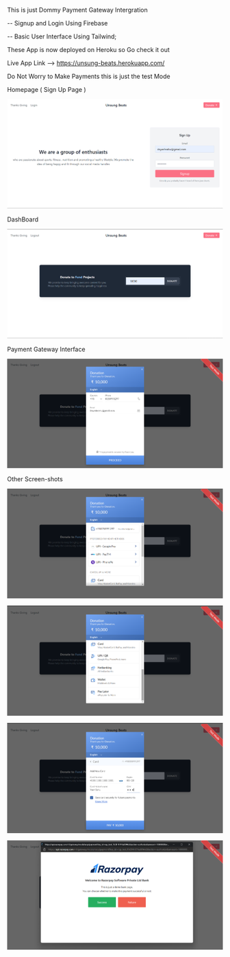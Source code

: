 This is just Dommy Payment Gateway Intergration 

-- Signup and Login Using Firebase 

-- Basic User Interface Using Tailwind;

These App is now deployed on Heroku so Go check it out 

Live App Link -->   https://unsung-beats.herokuapp.com/

Do Not Worry to Make Payments this is just the test Mode

Homepage ( Sign Up Page )

![First Glance](screenshots/Screenshot_1.png "Signup page of the web-app")

DashBoard 

![DashBoard](screenshots/Screenshot_2.png "Dashboard of the web-app")

Payment Gateway Interface 

![Payment Gateway Interface](screenshots/Screenshot_3.png "Payment Gateway Interface of the web-app")

Other Screen-shots 

![Payment Gateway Interface](screenshots/Screenshot_4.png "Screen Shoots of Payment Gateway Interface of the web-app")

![Payment Gateway Interface](screenshots/Screenshot_5.png "Screen Shoots of Payment Gateway Interface of the web-app")

![Payment Gateway Interface](screenshots/Screenshot_6.png "Screen Shoots of Payment Gateway Interface of the web-app")

![Payment Gateway Interface](screenshots/Screenshot_7.png "Screen Shoots of Payment Gateway Interface of the web-app")


